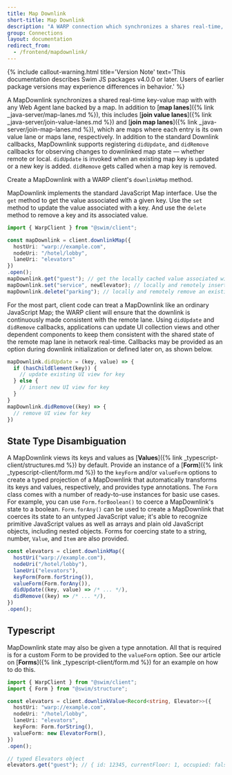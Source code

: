 ```yaml
---
title: Map Downlink
short-title: Map Downlink
description: "A WARP connection which synchronizes a shares real-time, key-value map with a remote map lane"
group: Connections
layout: documentation
redirect_from:
  - /frontend/mapdownlink/
---
```


{% include callout-warning.html title='Version Note' text='This documentation describes Swim JS packages v4.0.0 or later. Users of earlier package versions may experience differences in behavior.' %}

A MapDownlink synchronizes a shared real-time key-value map with with any Web Agent lane backed by a map. In addition to [**map lanes**]({% link _java-server/map-lanes.md %}), this includes [**join value lanes**]({% link _java-server/join-value-lanes.md %}) and [**join map lanes**]({% link _java-server/join-map-lanes.md %}), which are maps where each entry is its own value lane or maps lane, respectively. In addition to the standard Downlink callbacks, MapDownlink supports registering `didUpdate`, and `didRemove` callbacks for observing changes to downlinked map state — whether remote or local. `didUpdate` is invoked when an existing map key is updated or a new key is added. `didRemove` gets called when a map key is removed.

Create a MapDownlink with a WARP client's `downlinkMap` method.

MapDownlink implements the standard JavaScript Map interface. Use the `get` method to get the value associated with a given key. Use the `set` method to update the value associated with a key. And use the `delete` method to remove a key and its associated value.

```typescript
import { WarpClient } from "@swim/client";

const mapDownlink = client.downlinkMap({
  hostUri: "warp://example.com",
  nodeUri: "/hotel/lobby",
  laneUri: "elevators"
})
.open();
mapDownlink.get("guest"); // get the locally cached value associated with the key
mapDownlink.set("service", newElevator); // locally and remotely insert a new entry
mapDownlink.delete("parking"); // locally and remotely remove an existing entry
```

For the most part, client code can treat a MapDownlink like an ordinary JavaScript Map; the WARP client will ensure that the downlink is continuously made consistent with the remote lane. Using `didUpdate` and `didRemove` callbacks, applications can update UI collection views and other dependent components to keep them consistent with the shared state of the remote map lane in network real-time. Callbacks may be provided as an option during downlink initialization or defined later on, as shown below.

```typescript
mapDownlink.didUpdate = (key, value) => {
  if (hasChildElement(key)) {
    // update existing UI view for key
  } else {
    // insert new UI view for key
  }
}
mapDownlink.didRemove((key) => {
  // remove UI view for key
})
```

## State Type Disambiguation

A MapDownlink views its keys and values as [**Values**]({% link _typescript-client/structures.md %}) by default. Provide an instance of a [**Form**]({% link _typescript-client/form.md %}) to the `keyForm` and/or `valueForm` options to create a typed projection of a MapDownlink that automatically transforms its keys and values, respectively, and provides type annotations. The `Form` class comes with a number of ready-to-use instances for basic use cases. For example, you can use `Form.forBoolean()` to coerce a MapDownlink's state to a boolean. `Form.forAny()` can be used to create a MapDownlink that coerces its state to an untyped JavaScript value; it's able to recognize primitive JavaScript values as well as arrays and plain old JavaScript objects, including nested objects. Forms for coercing state to a string, number, `Value`, and `Item` are also provided.

```typescript
const elevators = client.downlinkMap({
  hostUri("warp://example.com"),
  nodeUri("/hotel/lobby"),
  laneUri("elevators"),
  keyForm(Form.forString()),
  valueForm(Form.forAny()),
  didUpdate((key, value) => /* ... */),
  didRemove((key) => /* ... */),
})
.open();
```

## Typescript

MapDownlink state may also be given a type annotation. All that is required is for a custom Form to be provided to the `valueForm` option. See our article on [**Forms**]({% link _typescript-client/form.md %}) for an example on how to do this.

```typescript
import { WarpClient } from "@swim/client";
import { Form } from "@swim/structure";

const elevators = client.downlinkValue<Record<string, Elevator>>({
  hostUri: "warp://example.com",
  nodeUri: "/hotel/lobby",
  laneUri: "elevators",
  keyForm: Form.forString(),
  valueForm: new ElevatorForm(),
})
.open();

// typed Elevators object
elevators.get("guest"); // { id: 12345, currentFloor: 1, occupied: false, lastInspection: 1707216815650 }
```
